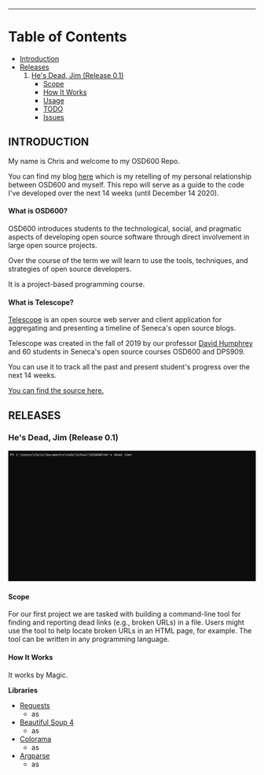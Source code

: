 
___
# Table of Contents
 - [Introduction](#INTRODUCTION)
 - [Releases](#-Releases-)
    1. [He's Dead, Jim (Release 0.1)](#https://github.com/chrispinkney/OSD600/tree/master/He's%20Dead%20Jim)
		 - [Scope](#-DRIV_HEIGHT---FEATURE-ENGINEERING-)
		 - [How It Works](#-DRIV_HEIGHT---PREDICTIONS-)
		 - [Usage](#-DRIV_HEIGHT---PREDICTIONS-)
		 - [TODO](#-DRIV_HEIGHT---PREDICTIONS-)
		 - [Issues](#-DRIV_HEIGHT---PREDICTIONS-)

## INTRODUCTION
My name is Chris and welcome to my OSD600 Repo.

You can find my blog [here](https://dev.to/chrispinkney) which is my retelling of my personal relationship between OSD600 and myself. This repo will serve as a guide to the code I've developed over the next 14 weeks (until December 14 2020).

#### What is OSD600?
OSD600 introduces students to the technological, social, and pragmatic aspects of developing open source software through direct involvement in large open source projects.

Over the course of the term we will learn to use the tools, techniques, and strategies of open source developers.

It is a project-based programming course.

#### What is Telescope?
[Telescope](https://telescope.cdot.systems/) is an open source web server and client application for aggregating and presenting a timeline of Seneca's open source blogs.

Telescope was created in the fall of 2019 by our professor [David Humphrey](https://blog.humphd.org/) and 60 students in Seneca's open source courses OSD600 and DPS909.

You can use it to track all the past and present student's progress over the next 14 weeks.

[You can find the source here.](https://github.com/Seneca-CDOT/telescope)

## RELEASES
### He's Dead, Jim (Release 0.1)
<p align="center">
  <img src="./assets/hdj/hdj.gif" alt="He's Dead, Jim" width="738">
</p>

#### Scope
For our first project we are tasked with building a command-line tool for finding and reporting dead links (e.g., broken URLs) in a file. Users might use the tool to help locate broken URLs in an HTML page, for example. The tool can be written in any programming language.

#### How It Works
It works by Magic.

**Libraries**
 - [Requests]()
	 - as
 - [Beautiful Soup 4]()
	 - as
 - [Colorama]()
	 - as
 - [Argparse]()
	 - as

